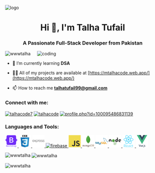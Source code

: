 ![logo]([https://github.com/Ashutosh-PMishra/Ashutosh-PMishra/blob/main/Github%20Banner.png](https://github.com/wwwtalha/wwwtalha/blob/main/1694079802806.jpeg))
<h1 align="center">Hi 👋, I'm Talha Tufail</h1>
<h3 align="center">A Passionate Full-Stack Developer from Pakistan</h3>
<img align="right" alt ="coding" width="400" src="https://i.pinimg.com/originals/81/17/8b/81178b47a8598f0c81c4799f2cdd4057.gif">
<p align="left"> <img src="https://komarev.com/ghpvc/?username=wwwtalha&label=Profile%20views&color=0e75b6&style=flat" alt="wwwtalha" /> </p>

- 🌱 I’m currently learning **DSA**

- 👨‍💻 All of my projects are available at [https://mtalhacode.web.app/](https://mtalhacode.web.app/)

- 📫 How to reach me **talhatufail99@gmail.com**

<h3 align="left">Connect with me:</h3>
<p align="left">
<a href="https://twitter.com/talhacode7" target="blank"><img align="center" src="https://raw.githubusercontent.com/rahuldkjain/github-profile-readme-generator/master/src/images/icons/Social/twitter.svg" alt="talhacode7" height="30" width="40" /></a>
<a href="https://linkedin.com/in/talhacode" target="blank"><img align="center" src="https://raw.githubusercontent.com/rahuldkjain/github-profile-readme-generator/master/src/images/icons/Social/linked-in-alt.svg" alt="talhacode" height="30" width="40" /></a>
<a href="https://fb.com/profile.php?id=100095486831139" target="blank"><img align="center" src="https://raw.githubusercontent.com/rahuldkjain/github-profile-readme-generator/master/src/images/icons/Social/facebook.svg" alt="profile.php?id=100095486831139" height="30" width="40" /></a>
</p>

<h3 align="left">Languages and Tools:</h3>
<p align="left"> <a href="https://getbootstrap.com" target="_blank" rel="noreferrer"> <img src="https://raw.githubusercontent.com/devicons/devicon/master/icons/bootstrap/bootstrap-plain-wordmark.svg" alt="bootstrap" width="40" height="40"/> </a> <a href="https://www.w3schools.com/css/" target="_blank" rel="noreferrer"> <img src="https://raw.githubusercontent.com/devicons/devicon/master/icons/css3/css3-original-wordmark.svg" alt="css3" width="40" height="40"/> </a> <a href="https://expressjs.com" target="_blank" rel="noreferrer"> <img src="https://raw.githubusercontent.com/devicons/devicon/master/icons/express/express-original-wordmark.svg" alt="express" width="40" height="40"/> </a> <a href="https://firebase.google.com/" target="_blank" rel="noreferrer"> <img src="https://www.vectorlogo.zone/logos/firebase/firebase-icon.svg" alt="firebase" width="40" height="40"/> </a> <a href="https://developer.mozilla.org/en-US/docs/Web/JavaScript" target="_blank" rel="noreferrer"> <img src="https://raw.githubusercontent.com/devicons/devicon/master/icons/javascript/javascript-original.svg" alt="javascript" width="40" height="40"/> </a> <a href="https://www.mongodb.com/" target="_blank" rel="noreferrer"> <img src="https://raw.githubusercontent.com/devicons/devicon/master/icons/mongodb/mongodb-original-wordmark.svg" alt="mongodb" width="40" height="40"/> </a> <a href="https://www.mysql.com/" target="_blank" rel="noreferrer"> <img src="https://raw.githubusercontent.com/devicons/devicon/master/icons/mysql/mysql-original-wordmark.svg" alt="mysql" width="40" height="40"/> </a> <a href="https://nodejs.org" target="_blank" rel="noreferrer"> <img src="https://raw.githubusercontent.com/devicons/devicon/master/icons/nodejs/nodejs-original-wordmark.svg" alt="nodejs" width="40" height="40"/> </a> <a href="https://reactjs.org/" target="_blank" rel="noreferrer"> <img src="https://raw.githubusercontent.com/devicons/devicon/master/icons/react/react-original-wordmark.svg" alt="react" width="40" height="40"/> </a> <a href="https://vuejs.org/" target="_blank" rel="noreferrer"> <img src="https://raw.githubusercontent.com/devicons/devicon/master/icons/vuejs/vuejs-original-wordmark.svg" alt="vuejs" width="40" height="40"/> </a> </p>

<p><img align="left" src="https://github-readme-stats.vercel.app/api/top-langs?username=wwwtalha&show_icons=true&locale=en&layout=compact" alt="wwwtalha" /></p>

<p>&nbsp;<img align="center" src="https://github-readme-stats.vercel.app/api?username=wwwtalha&show_icons=true&locale=en" alt="wwwtalha" /></p>

<p><img align="center" src="https://github-readme-streak-stats.herokuapp.com/?user=wwwtalha&" alt="wwwtalha" /></p>
